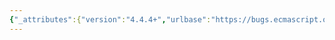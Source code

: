 ```yaml
---
{"_attributes":{"version":"4.4.4+","urlbase":"https://bugs.ecmascript.org/","maintainer":"dherman@mozilla.com"},"bug":{"bug_id":3692,"creation_ts":"2015-01-30 15:51:00 -0800","short_desc":"9.2.3 [[Construct]]: Use %ObjectPrototype% from caller or callee realm?","delta_ts":"2015-01-30 16:40:32 -0800","product":"Draft for 6th Edition","component":"technical issue","version":"Rev 31: January 15, 2015 Draft","rep_platform":"All","op_sys":"All","bug_status":"RESOLVED","resolution":"INVALID","priority":"Normal","bug_severity":"normal","everconfirmed":true,"reporter":{"uid":"andrebargull","name":"André Bargull"},"assigned_to":{"uid":"allen","name":"Allen Wirfs-Brock"},"long_desc":[{"commentid":11760,"comment_count":0,"who":{"uid":"andrebargull","name":"André Bargull"},"bug_when":"2015-01-30 15:51:43 -0800","thetext":"9.2.3 [[Construct]] ( argumentsList, newTarget)\n\nExecution of step 5: The caller execution context is still the current execution context when OrdinaryCreateFromConstructor is called, that means the intrinsic %ObjectPrototype% from the caller realm will be used if .prototype is not an object. \nIs this the correct choice? Not all browser implementations show that behaviour.\n\n\nIE11, Firefox 36: Report \"false, true\"\nChrome 39: Reports \"true, false\"\n\n\nTest case:\n---\n<!doctype html>\n<html>\n    <head>\n      <meta http-equiv=\"X-UA-Compatible\" content=\"IE=edge\" />\n    </head>\n    <body>\n        <iframe id=\"iframe\"></iframe>\n        <script type=\"text/javascript\">\n(function(){\n\"use strict\";\n\nvar global = window;\nvar otherGlobal = document.getElementById(\"iframe\").contentWindow;\n\nvar f = otherGlobal.eval(\"(function f(){})\");\nf.prototype = null;\n\nvar o = new f();\nvar proto = Object.getPrototypeOf(o);\n\nalert([\n  proto === global.Object.prototype,\n  proto === otherGlobal.Object.prototype,\n]);\n\n})();\n        </script>\n    </body>\n</html>\n---"},{"commentid":11765,"comment_count":1,"who":{"uid":"allen","name":"Allen Wirfs-Brock"},"bug_when":"2015-01-30 16:27:38 -0800","thetext":"No, that's not what 9.2.3 says.  Note that it passes the string name of the intrinsic it wants.  OrdinaryCreateFromConstructor passes that string to GetPrototypeFromConstructor that, if necessary, fetches the named intrinsic from the real of the constructor. \n\nPrior editions of ES were not specific about what Realm should be used in this case.  However, the currently spec'ed behavior (the IE11/FF behavior) clearly seems right. The constructor should be in control of what it instantiates.\n\nIt looks to me like a V8/Chrome bug should be reported on this."},{"commentid":11767,"comment_count":2,"who":{"uid":"andrebargull","name":"André Bargull"},"bug_when":"2015-01-30 16:40:32 -0800","thetext":"(In reply to Allen Wirfs-Brock from comment #1)\n> No, that's not what 9.2.3 says. \n\nAh yes, I forgot about the special casing in GetPrototypeFromConstructor."}]}}
---
```

